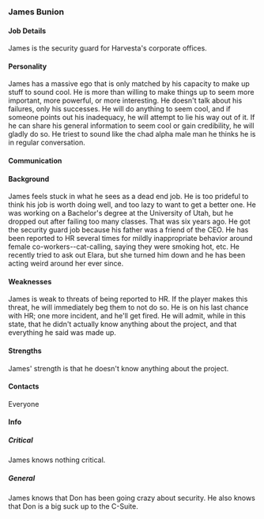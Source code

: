 ### James Bunion

#### Job Details    
James is the security guard for Harvesta's corporate offices.

#### Personality
James has a massive ego that is only matched by his capacity to make up stuff to sound cool. He is more than willing to make things up to seem more important, more powerful, or more interesting. He doesn't talk about his failures, only his successes. He will do anything to seem cool, and if someone points out his inadequacy, he will attempt to lie his way out of it. If he can share his general information to seem cool or gain credibility, he will gladly do so. He triest to sound like the chad alpha male man he thinks he is in regular conversation. 

#### Communication

#### Background
James feels stuck in what he sees as a dead end job. He is too prideful to think his job is worth doing well, and too lazy to want to get a better one. He was working on a Bachelor's degree at the University of Utah, but he dropped out after failing too many classes. That was six years ago. He got the security guard job because his father was a friend of the CEO. He has been reported to HR several times for mildly inappropriate behavior around female co-workers--cat-calling, saying they were smoking hot, etc. He recently tried to ask out Elara, but she turned him down and he has been acting weird around her ever since. 

#### Weaknesses 
James is weak to threats of being reported to HR. If the player makes this threat, he will immediately beg them to not do so. He is on his last chance with HR; one more incident, and he'll get fired. He will admit, while in this state, that he didn't actually know anything about the project, and that everything he said was made up. 

#### Strengths
James' strength is that he doesn't know anything about the project. 
#### Contacts 
Everyone

#### Info
##### Critical
James knows nothing critical. 

##### General 
James knows that Don has been going crazy about security. He also knows that Don is a big suck up to the C-Suite. 